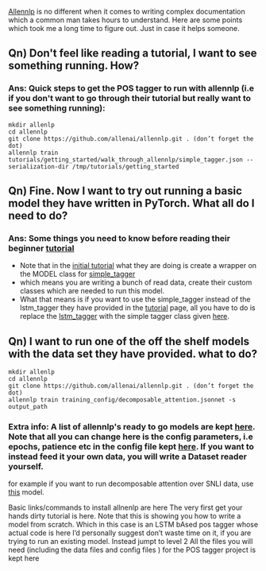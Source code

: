[Allennlp](https://github.com/allenai/allennlp) is no different when it comes to writing complex documentation which a common man takes hours to understand. Here are some points which took me a long time to figure out. Just in case it helps someone.

## Qn) Don't feel like reading a tutorial, I want to see something running. How?

### Ans: Quick steps to get the POS tagger to run with allennlp (i.e if you don't want to go through their tutorial but really want to see something running):
```
mkdir allenlp
cd allennlp
git clone https://github.com/allenai/allennlp.git . (don’t forget the dot)
allennlp train tutorials/getting_started/walk_through_allennlp/simple_tagger.json --serialization-dir /tmp/tutorials/getting_started
```

## Qn) Fine. Now I want to try out running a basic model they have written in PyTorch. What all do I need to do?

### Ans: Some things you need to know before reading their beginner [tutorial](https://allennlp.org/tutorials)

- Note that in the [initial tutorial](https://allennlp.org/tutorials) what they are doing is create a wrapper on the MODEL class for [simple_tagger](https://github.com/allenai/allennlp/blob/master/allennlp/models/simple_tagger.py)
- which means you are writing a bunch of read data, create their custom classes which are needed to run this model.
- What that means is if you want to use the simple_tagger instead of the lstm_tagger they have provided in the [tutorial](https://allennlp.org/tutorials) page, all you have to do is replace the [lstm_tagger](https://github.com/allenai/allennlp/blob/master/tutorials/tagger/basic_allennlp.py#L153) with the simple tagger class given [here](https://github.com/allenai/allennlp/blob/master/allennlp/models/simple_tagger.py#L19).


## Qn) I want to run one of the off the shelf models with the data set they have provided. what to do? 
```
mkdir allenlp
cd allennlp
git clone https://github.com/allenai/allennlp.git . (don’t forget the dot)
allennlp train training_config/decomposable_attention.jsonnet -s output_path
```

### Extra info: A list of allennlp's ready to go models are kept [here](https://allennlp.org/models). Note that all you can change here is the config parameters, i.e epochs, patience etc in the config file kept [here](https://github.com/allenai/allennlp/blob/master/training_config/decomposable_attention.jsonnet). If you want to instead feed it your own data, you will write a Dataset reader yourself.

for example if you want to run decomposable attention over SNLI data, use [this](https://s3-us-west-2.amazonaws.com/allennlp/models/decomposable-attention-elmo-2018.02.19.tar.gz) model.

Basic links/commands to install allnenlp are here
The very first get your hands dirty tutorial is here. Note that this is showing you how to write a model from scratch. Which in this case is an LSTM bAsed pos tagger whose actual code is here
I’d personally suggest don’t waste time on it, if you are trying to run an existing model. Instead jumpt to level 2
All the files you will need (including the data files and config files ) for the POS tagger project is kept here

